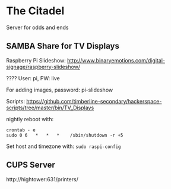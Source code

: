 # The Citadel
Server for odds and ends

## SAMBA Share for TV Displays
Raspberry Pi Slideshow: 
http://www.binaryemotions.com/digital-signage/raspberry-slideshow/

????
User: pi, PW: live

For adding images, password: pi-slideshow

Scripts: https://github.com/timberline-secondary/hackerspace-scripts/tree/master/bin/TV_Displays

nightly reboot with:
```
crontab - e
sudo 0 6   *   *   *    /sbin/shutdown -r +5
```

Set host and timezone with: `sudo raspi-config`

## CUPS Server

http://hightower:631/printers/

